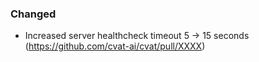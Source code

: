 ### Changed

- Increased server healthcheck timeout 5 -> 15 seconds
  (<https://github.com/cvat-ai/cvat/pull/XXXX>)
